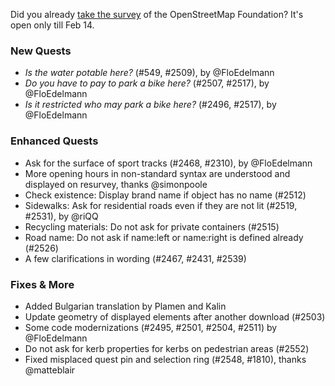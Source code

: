 Did you already [take the survey](https://osmf.limequery.org/281662) of the OpenStreetMap Foundation? It's open only till Feb 14.

### New Quests

- _Is the water potable here?_ (#549, #2509), by @FloEdelmann
- _Do you have to pay to park a bike here?_ (#2507, #2517), by @FloEdelmann
- _Is it restricted who may park a bike here?_ (#2496, #2517), by @FloEdelmann

### Enhanced Quests

- Ask for the surface of sport tracks (#2468, #2310), by @FloEdelmann
- More opening hours in non-standard syntax are understood and displayed on resurvey, thanks @simonpoole
- Check existence: Display brand name if object has no name (#2512)
- Sidewalks: Ask for residential roads even if they are not lit (#2519, #2531), by @riQQ
- Recycling materials: Do not ask for private containers (#2515)
- Road name: Do not ask if name:left or name:right is defined already (#2526)
- A few clarifications in wording (#2467, #2431, #2539)

### Fixes & More

- Added Bulgarian translation by Plamen and Kalin
- Update geometry of displayed elements after another download (#2503)
- Some code modernizations (#2495, #2501, #2504, #2511) by @FloEdelmann
- Do not ask for kerb properties for kerbs on pedestrian areas (#2552)
- Fixed misplaced quest pin and selection ring (#2548, #1810), thanks @matteblair
